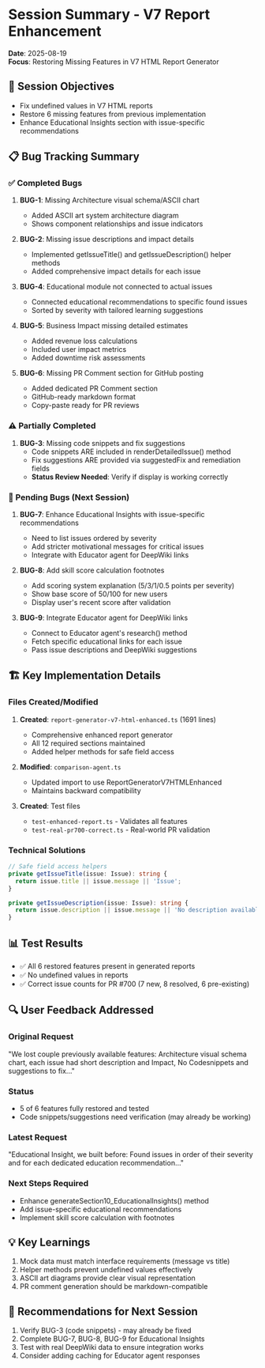# Session Summary - V7 Report Enhancement
**Date**: 2025-08-19  
**Focus**: Restoring Missing Features in V7 HTML Report Generator

## 🎯 Session Objectives
- Fix undefined values in V7 HTML reports
- Restore 6 missing features from previous implementation
- Enhance Educational Insights section with issue-specific recommendations

## 📋 Bug Tracking Summary

### ✅ Completed Bugs
1. **BUG-1**: Missing Architecture visual schema/ASCII chart
   - Added ASCII art system architecture diagram
   - Shows component relationships and issue indicators
   
2. **BUG-2**: Missing issue descriptions and impact details
   - Implemented getIssueTitle() and getIssueDescription() helper methods
   - Added comprehensive impact details for each issue
   
3. **BUG-4**: Educational module not connected to actual issues
   - Connected educational recommendations to specific found issues
   - Sorted by severity with tailored learning suggestions
   
4. **BUG-5**: Business Impact missing detailed estimates
   - Added revenue loss calculations
   - Included user impact metrics
   - Added downtime risk assessments
   
5. **BUG-6**: Missing PR Comment section for GitHub posting
   - Added dedicated PR Comment section
   - GitHub-ready markdown format
   - Copy-paste ready for PR reviews

### ⚠️ Partially Completed
1. **BUG-3**: Missing code snippets and fix suggestions
   - Code snippets ARE included in renderDetailedIssue() method
   - Fix suggestions ARE provided via suggestedFix and remediation fields
   - **Status Review Needed**: Verify if display is working correctly

### 🔄 Pending Bugs (Next Session)
1. **BUG-7**: Enhance Educational Insights with issue-specific recommendations
   - Need to list issues ordered by severity
   - Add stricter motivational messages for critical issues
   - Integrate with Educator agent for DeepWiki links
   
2. **BUG-8**: Add skill score calculation footnotes
   - Add scoring system explanation (5/3/1/0.5 points per severity)
   - Show base score of 50/100 for new users
   - Display user's recent score after validation
   
3. **BUG-9**: Integrate Educator agent for DeepWiki links
   - Connect to Educator agent's research() method
   - Fetch specific educational links for each issue
   - Pass issue descriptions and DeepWiki suggestions

## 🏗️ Key Implementation Details

### Files Created/Modified
1. **Created**: `report-generator-v7-html-enhanced.ts` (1691 lines)
   - Comprehensive enhanced report generator
   - All 12 required sections maintained
   - Added helper methods for safe field access
   
2. **Modified**: `comparison-agent.ts`
   - Updated import to use ReportGeneratorV7HTMLEnhanced
   - Maintains backward compatibility
   
3. **Created**: Test files
   - `test-enhanced-report.ts` - Validates all features
   - `test-real-pr700-correct.ts` - Real-world PR validation

### Technical Solutions
```typescript
// Safe field access helpers
private getIssueTitle(issue: Issue): string {
  return issue.title || issue.message || 'Issue';
}

private getIssueDescription(issue: Issue): string {
  return issue.description || issue.message || 'No description available';
}
```

## 📊 Test Results
- ✅ All 6 restored features present in generated reports
- ✅ No undefined values in reports
- ✅ Correct issue counts for PR #700 (7 new, 8 resolved, 6 pre-existing)

## 🔍 User Feedback Addressed

### Original Request
"We lost couple previously available features: Architecture visual schema chart, each issue had short description and Impact, No Codesnippets and suggestions to fix..."

### Status
- 5 of 6 features fully restored and tested
- Code snippets/suggestions need verification (may already be working)

### Latest Request
"Educational Insight, we built before: Found issues in order of their severity and for each dedicated education recommendation..."

### Next Steps Required
- Enhance generateSection10_EducationalInsights() method
- Add issue-specific educational recommendations
- Implement skill score calculation with footnotes

## 💡 Key Learnings
1. Mock data must match interface requirements (message vs title)
2. Helper methods prevent undefined values effectively
3. ASCII art diagrams provide clear visual representation
4. PR comment generation should be markdown-compatible

## 🚀 Recommendations for Next Session
1. Verify BUG-3 (code snippets) - may already be fixed
2. Complete BUG-7, BUG-8, BUG-9 for Educational Insights
3. Test with real DeepWiki data to ensure integration works
4. Consider adding caching for Educator agent responses